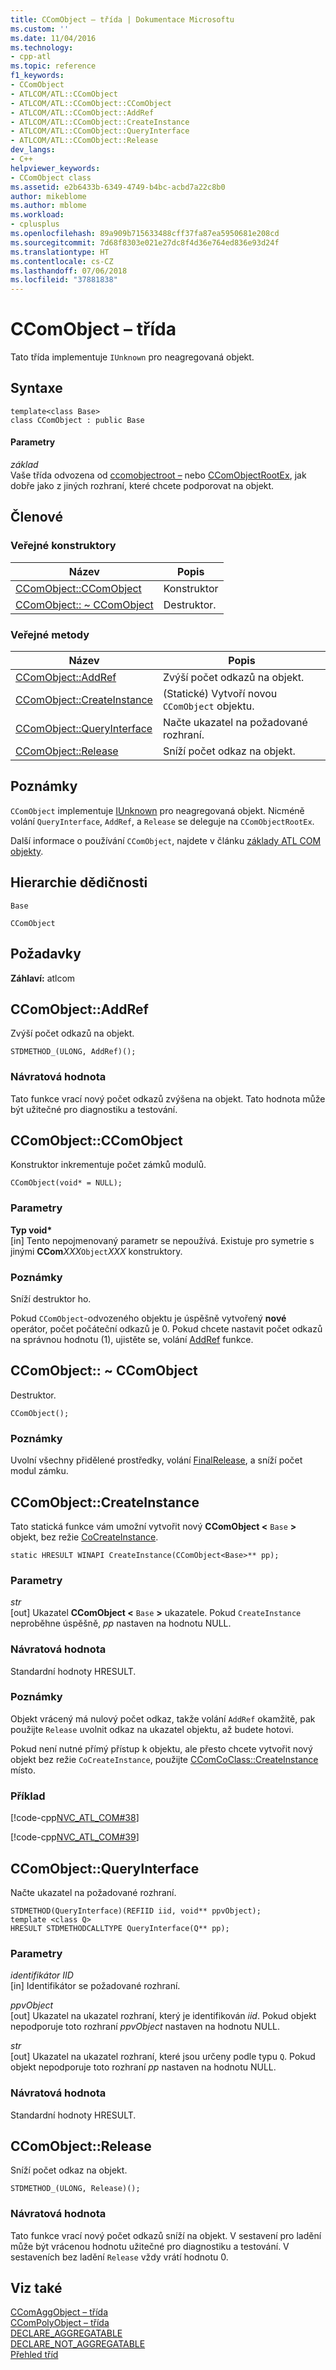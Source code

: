 ```yaml
---
title: CComObject – třída | Dokumentace Microsoftu
ms.custom: ''
ms.date: 11/04/2016
ms.technology:
- cpp-atl
ms.topic: reference
f1_keywords:
- CComObject
- ATLCOM/ATL::CComObject
- ATLCOM/ATL::CComObject::CComObject
- ATLCOM/ATL::CComObject::AddRef
- ATLCOM/ATL::CComObject::CreateInstance
- ATLCOM/ATL::CComObject::QueryInterface
- ATLCOM/ATL::CComObject::Release
dev_langs:
- C++
helpviewer_keywords:
- CComObject class
ms.assetid: e2b6433b-6349-4749-b4bc-acbd7a22c8b0
author: mikeblome
ms.author: mblome
ms.workload:
- cplusplus
ms.openlocfilehash: 89a909b715633488cff37fa87ea5950681e208cd
ms.sourcegitcommit: 7d68f8303e021e27dc8f4d36e764ed836e93d24f
ms.translationtype: HT
ms.contentlocale: cs-CZ
ms.lasthandoff: 07/06/2018
ms.locfileid: "37881838"
---
```

# <a name="ccomobject-class"></a>CComObject – třída
Tato třída implementuje `IUnknown` pro neagregovaná objekt.  
  
## <a name="syntax"></a>Syntaxe  
  
```
template<class Base>  
class CComObject : public Base
```  
  
#### <a name="parameters"></a>Parametry  
 *základ*  
 Vaše třída odvozena od [ccomobjectroot –](../../atl/reference/ccomobjectroot-class.md) nebo [CComObjectRootEx](../../atl/reference/ccomobjectrootex-class.md), jak dobře jako z jiných rozhraní, které chcete podporovat na objekt.  
  
## <a name="members"></a>Členové  
  
### <a name="public-constructors"></a>Veřejné konstruktory  
  
|Název|Popis|  
|----------|-----------------|  
|[CComObject::CComObject](#ccomobject)|Konstruktor|  
|[CComObject:: ~ CComObject](#dtor)|Destruktor.|  
  
### <a name="public-methods"></a>Veřejné metody  
  
|Název|Popis|  
|----------|-----------------|  
|[CComObject::AddRef](#addref)|Zvýší počet odkazů na objekt.|  
|[CComObject::CreateInstance](#createinstance)|(Statické) Vytvoří novou `CComObject` objektu.|  
|[CComObject::QueryInterface](#queryinterface)|Načte ukazatel na požadované rozhraní.|  
|[CComObject::Release](#release)|Sníží počet odkaz na objekt.|  
  
## <a name="remarks"></a>Poznámky  
 `CComObject` implementuje [IUnknown](http://msdn.microsoft.com/library/windows/desktop/ms680509) pro neagregovaná objekt. Nicméně volání `QueryInterface`, `AddRef`, a `Release` se deleguje na `CComObjectRootEx`.  
  
 Další informace o používání `CComObject`, najdete v článku [základy ATL COM objekty](../../atl/fundamentals-of-atl-com-objects.md).  
  
## <a name="inheritance-hierarchy"></a>Hierarchie dědičnosti  
 `Base`  
  
 `CComObject`  
  
## <a name="requirements"></a>Požadavky  
 **Záhlaví:** atlcom  
  
##  <a name="addref"></a>  CComObject::AddRef  
 Zvýší počet odkazů na objekt.  
  
```
STDMETHOD_(ULONG, AddRef)();
```  
  
### <a name="return-value"></a>Návratová hodnota  
 Tato funkce vrací nový počet odkazů zvýšena na objekt. Tato hodnota může být užitečné pro diagnostiku a testování.  
  
##  <a name="ccomobject"></a>  CComObject::CComObject  
 Konstruktor inkrementuje počet zámků modulů.  
  
```
CComObject(void* = NULL);
```  
  
### <a name="parameters"></a>Parametry  
 **Typ void\***  
 [in] Tento nepojmenovaný parametr se nepoužívá. Existuje pro symetrie s jinými **CCom***XXX*`Object`*XXX* konstruktory.  
  
### <a name="remarks"></a>Poznámky  
 Sníží destruktor ho.  
  
 Pokud `CComObject`-odvozeného objektu je úspěšně vytvořený **nové** operátor, počet počáteční odkazů je 0. Pokud chcete nastavit počet odkazů na správnou hodnotu (1), ujistěte se, volání [AddRef](#addref) funkce.  
  
##  <a name="dtor"></a>  CComObject:: ~ CComObject  
 Destruktor.  
  
```
CComObject();
```  
  
### <a name="remarks"></a>Poznámky  
 Uvolní všechny přidělené prostředky, volání [FinalRelease](ccomobjectrootex-class.md#finalrelease), a sníží počet modul zámku.  

  
##  <a name="createinstance"></a>  CComObject::CreateInstance  
 Tato statická funkce vám umožní vytvořit nový **CComObject <** `Base` **>** objekt, bez režie [CoCreateInstance](http://msdn.microsoft.com/library/windows/desktop/ms686615).  
  
```
static HRESULT WINAPI CreateInstance(CComObject<Base>** pp);
```  
  
### <a name="parameters"></a>Parametry  
 *str*  
 [out] Ukazatel **CComObject <** `Base` **>** ukazatele. Pokud `CreateInstance` neproběhne úspěšně, *pp* nastaven na hodnotu NULL.  
  
### <a name="return-value"></a>Návratová hodnota  
 Standardní hodnoty HRESULT.  
  
### <a name="remarks"></a>Poznámky  
 Objekt vrácený má nulový počet odkaz, takže volání `AddRef` okamžitě, pak použijte `Release` uvolnit odkaz na ukazatel objektu, až budete hotovi.  
  
 Pokud není nutné přímý přístup k objektu, ale přesto chcete vytvořit nový objekt bez režie `CoCreateInstance`, použijte [CComCoClass::CreateInstance](../../atl/reference/ccomcoclass-class.md#createinstance) místo.  
  
### <a name="example"></a>Příklad  
 [!code-cpp[NVC_ATL_COM#38](../../atl/codesnippet/cpp/ccomobject-class_1.h)]  
  
 [!code-cpp[NVC_ATL_COM#39](../../atl/codesnippet/cpp/ccomobject-class_2.cpp)]  
  
##  <a name="queryinterface"></a>  CComObject::QueryInterface  
 Načte ukazatel na požadované rozhraní.  
  
```
STDMETHOD(QueryInterface)(REFIID iid, void** ppvObject);
template <class Q>  
HRESULT STDMETHODCALLTYPE QueryInterface(Q** pp);
```  
  
### <a name="parameters"></a>Parametry  
 *identifikátor IID*  
 [in] Identifikátor se požadované rozhraní.  
  
 *ppvObject*  
 [out] Ukazatel na ukazatel rozhraní, který je identifikován *iid*. Pokud objekt nepodporuje toto rozhraní *ppvObject* nastaven na hodnotu NULL.  
  
 *str*  
 [out] Ukazatel na ukazatel rozhraní, které jsou určeny podle typu `Q`. Pokud objekt nepodporuje toto rozhraní *pp* nastaven na hodnotu NULL.  
  
### <a name="return-value"></a>Návratová hodnota  
 Standardní hodnoty HRESULT.  
  
##  <a name="release"></a>  CComObject::Release  
 Sníží počet odkaz na objekt.  
  
```
STDMETHOD_(ULONG, Release)();
```  
  
### <a name="return-value"></a>Návratová hodnota  
 Tato funkce vrací nový počet odkazů sníží na objekt. V sestavení pro ladění může být vrácenou hodnotu užitečné pro diagnostiku a testování. V sestaveních bez ladění `Release` vždy vrátí hodnotu 0.  
  
## <a name="see-also"></a>Viz také  
 [CComAggObject – třída](../../atl/reference/ccomaggobject-class.md)   
 [CComPolyObject – třída](../../atl/reference/ccompolyobject-class.md)   
 [DECLARE_AGGREGATABLE](aggregation-and-class-factory-macros.md#declare_aggregatable)   
 [DECLARE_NOT_AGGREGATABLE](aggregation-and-class-factory-macros.md#declare_not_aggregatable)   
 [Přehled tříd](../../atl/atl-class-overview.md)
